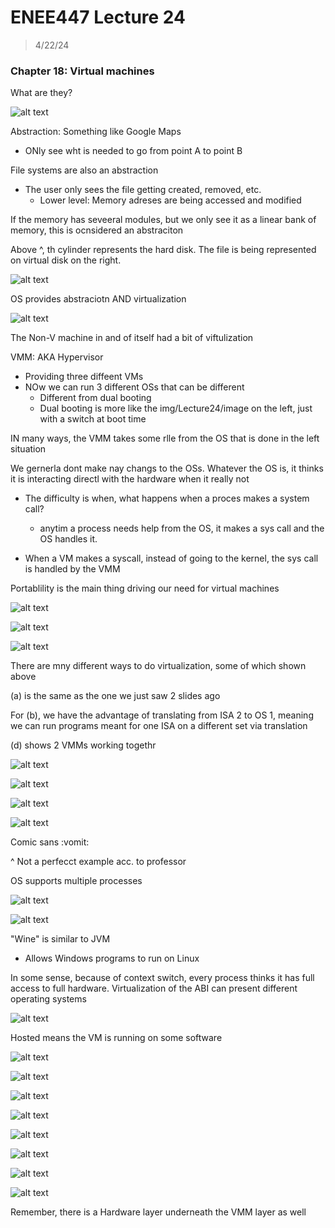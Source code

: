 # ENEE447 Lecture 24  

> 4/22/24

### Chapter 18: Virtual machines  

What are they?  

![alt text](img/Lecture24/image.png)  

Abstraction: Something like Google Maps
* ONly see wht is needed to go from point A to point B

File systems are also an abstraction  
* The user only sees the file getting created, removed, etc.
    * Lower level: Memory adreses are being accessed and modified  

If the memory has seveeral modules, but we only see it as a linear bank of memory, this is ocnsidered an abstraciton  

Above ^, th cylinder represents the hard disk. The file is being represented on  virtual disk on the right.  

![alt text](img/Lecture24/image-1.png)  

OS provides abstraciotn AND virtualization  

![alt text](img/Lecture24/image-2.png)  

The Non-V machine in and of itself had a bit of viftulization  

VMM: AKA Hypervisor  
* Providing three diffeent VMs  
* NOw we can run 3 different OSs that can be different  
    * Different from dual booting  
    * Dual booting is more like the img/Lecture24/image on the left, just with a switch at boot time  

IN many ways, the VMM takes some rlle from the OS that is done in the left situation  

We gernerla dont make nay changs to the OSs. Whatever the OS is, it thinks it is interacting directl with the hardware when it really not  
* The difficulty is when, what happens when a proces makes a system call?
    * anytim a process needs help from the OS, it makes a sys call and the OS handles it. 

* When a VM makes a syscall, instead of going to the kernel, the sys call is handled by the VMM  

Portablility is the main thing driving our need for virtual machines  

![alt text](img/Lecture24/image-3.png)  

![alt text](img/Lecture24/image-4.png)  

![alt text](img/Lecture24/image-5.png)  

There are mny different ways to do virtualization, some of which shown above  

(a) is the same as the one we just saw 2 slides ago  

For (b), we have the advantage of translating from ISA 2 to OS 1, meaning we can run programs meant for one ISA on a different set via translation  

(d) shows 2 VMMs working togethr 

![alt text](img/Lecture24/image-6.png)  

![alt text](img/Lecture24/image-7.png)  

![alt text](img/Lecture24/image-8.png)  

![alt text](img/Lecture24/image-9.png)  

Comic sans :vomit:  

^ Not a perfecct example acc. to professor  

OS supports multiple processes  

![alt text](img/Lecture24/image-10.png)  

![alt text](img/Lecture24/image-11.png)  

"Wine" is similar to JVM  
* Allows Windows programs to run on Linux  

In some sense, because of context switch, every process thinks it has full access to full hardware. Virtualization of the ABI can present different operating systems  


![alt text](img/Lecture24/image-12.png)  

Hosted means the VM is running on some software  

![alt text](img/Lecture24/image-13.png)  

![alt text](img/Lecture24/image-14.png)  

![alt text](img/Lecture24/image-15.png)  

![alt text](img/Lecture24/image-16.png)  

![alt text](img/Lecture24/image-17.png)  

![alt text](img/Lecture24/image-18.png)  

![alt text](img/Lecture24/image-19.png)  

![alt text](img/Lecture24/image-20.png)  

Remember, there is a Hardware layer underneath the VMM layer as well  

